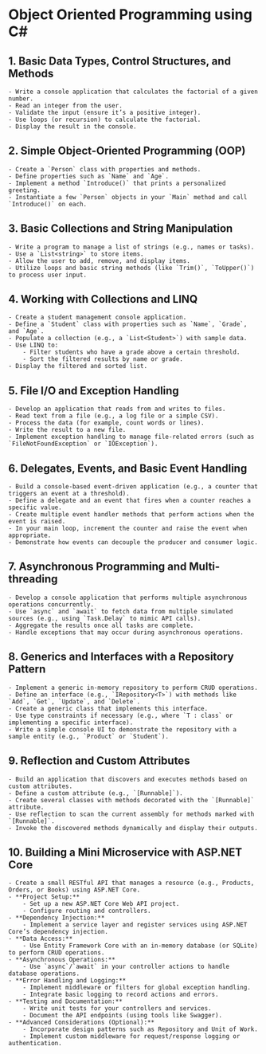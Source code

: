 # Object Oriented Programming using C#

## 1. Basic Data Types, Control Structures, and Methods
    - Write a console application that calculates the factorial of a given number.
    - Read an integer from the user.
    - Validate the input (ensure it’s a positive integer).
    - Use loops (or recursion) to calculate the factorial.
    - Display the result in the console.
    
## 2. Simple Object-Oriented Programming (OOP)
    - Create a `Person` class with properties and methods.
    - Define properties such as `Name` and `Age`.
    - Implement a method `Introduce()` that prints a personalized greeting.
    - Instantiate a few `Person` objects in your `Main` method and call `Introduce()` on each.
    
## 3. Basic Collections and String Manipulation
    - Write a program to manage a list of strings (e.g., names or tasks).
    - Use a `List<string>` to store items.
    - Allow the user to add, remove, and display items.
    - Utilize loops and basic string methods (like `Trim()`, `ToUpper()`) to process user input.
    
## 4. Working with Collections and LINQ
    - Create a student management console application.
    - Define a `Student` class with properties such as `Name`, `Grade`, and `Age`.
    - Populate a collection (e.g., a `List<Student>`) with sample data.
    - Use LINQ to:
        - Filter students who have a grade above a certain threshold.
        - Sort the filtered results by name or grade.
    - Display the filtered and sorted list.
    
## 5. File I/O and Exception Handling
    - Develop an application that reads from and writes to files.
    - Read text from a file (e.g., a log file or a simple CSV).
    - Process the data (for example, count words or lines).
    - Write the result to a new file.
    - Implement exception handling to manage file-related errors (such as `FileNotFoundException` or `IOException`).
    
## 6. Delegates, Events, and Basic Event Handling
    - Build a console-based event-driven application (e.g., a counter that triggers an event at a threshold).
    - Define a delegate and an event that fires when a counter reaches a specific value.
    - Create multiple event handler methods that perform actions when the event is raised.
    - In your main loop, increment the counter and raise the event when appropriate.
    - Demonstrate how events can decouple the producer and consumer logic.
    
## 7. Asynchronous Programming and Multi-threading
    - Develop a console application that performs multiple asynchronous operations concurrently.
    - Use `async` and `await` to fetch data from multiple simulated sources (e.g., using `Task.Delay` to mimic API calls).
    - Aggregate the results once all tasks are complete.
    - Handle exceptions that may occur during asynchronous operations.
    
## 8. Generics and Interfaces with a Repository Pattern
    - Implement a generic in-memory repository to perform CRUD operations.
    - Define an interface (e.g., `IRepository<T>`) with methods like `Add`, `Get`, `Update`, and `Delete`.
    - Create a generic class that implements this interface.
    - Use type constraints if necessary (e.g., where `T : class` or implementing a specific interface).
    - Write a simple console UI to demonstrate the repository with a sample entity (e.g., `Product` or `Student`).
    
## 9. Reflection and Custom Attributes
    - Build an application that discovers and executes methods based on custom attributes.
    - Define a custom attribute (e.g., `[Runnable]`).
    - Create several classes with methods decorated with the `[Runnable]` attribute.
    - Use reflection to scan the current assembly for methods marked with `[Runnable]`.
    - Invoke the discovered methods dynamically and display their outputs.
    
## 10. Building a Mini Microservice with ASP.NET Core
    - Create a small RESTful API that manages a resource (e.g., Products, Orders, or Books) using ASP.NET Core.
    - **Project Setup:**
        - Set up a new ASP.NET Core Web API project.
        - Configure routing and controllers.
    - **Dependency Injection:**
        - Implement a service layer and register services using ASP.NET Core’s dependency injection.
    - **Data Access:**
        - Use Entity Framework Core with an in-memory database (or SQLite) to perform CRUD operations.
    - **Asynchronous Operations:**
        - Use `async`/`await` in your controller actions to handle database operations.
    - **Error Handling and Logging:**
        - Implement middleware or filters for global exception handling.
        - Integrate basic logging to record actions and errors.
    - **Testing and Documentation:**
        - Write unit tests for your controllers and services.
        - Document the API endpoints (using tools like Swagger).
    - **Advanced Considerations (Optional):**
        - Incorporate design patterns such as Repository and Unit of Work.
        - Implement custom middleware for request/response logging or authentication.
